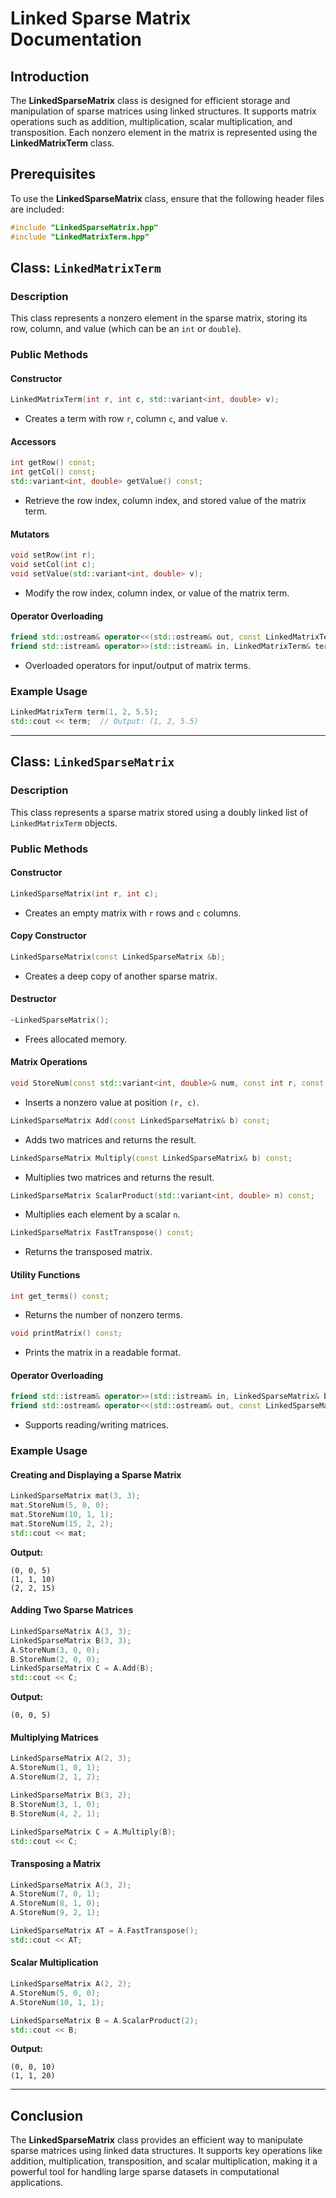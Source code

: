 # Linked Sparse Matrix Documentation

## Introduction
The **LinkedSparseMatrix** class is designed for efficient storage and manipulation of sparse matrices using linked structures. It supports matrix operations such as addition, multiplication, scalar multiplication, and transposition. Each nonzero element in the matrix is represented using the **LinkedMatrixTerm** class.

## Prerequisites
To use the **LinkedSparseMatrix** class, ensure that the following header files are included:

```cpp
#include "LinkedSparseMatrix.hpp"
#include "LinkedMatrixTerm.hpp"
```

## Class: `LinkedMatrixTerm`

### Description
This class represents a nonzero element in the sparse matrix, storing its row, column, and value (which can be an `int` or `double`).

### Public Methods

#### **Constructor**
```cpp
LinkedMatrixTerm(int r, int c, std::variant<int, double> v);
```
- Creates a term with row `r`, column `c`, and value `v`.

#### **Accessors**
```cpp
int getRow() const;
int getCol() const;
std::variant<int, double> getValue() const;
```
- Retrieve the row index, column index, and stored value of the matrix term.

#### **Mutators**
```cpp
void setRow(int r);
void setCol(int c);
void setValue(std::variant<int, double> v);
```
- Modify the row index, column index, or value of the matrix term.

#### **Operator Overloading**
```cpp
friend std::ostream& operator<<(std::ostream& out, const LinkedMatrixTerm& term);
friend std::istream& operator>>(std::istream& in, LinkedMatrixTerm& term);
```
- Overloaded operators for input/output of matrix terms.

### Example Usage
```cpp
LinkedMatrixTerm term(1, 2, 5.5);
std::cout << term;  // Output: (1, 2, 5.5)
```

---

## Class: `LinkedSparseMatrix`

### Description
This class represents a sparse matrix stored using a doubly linked list of `LinkedMatrixTerm` objects.

### Public Methods

#### **Constructor**
```cpp
LinkedSparseMatrix(int r, int c);
```
- Creates an empty matrix with `r` rows and `c` columns.

#### **Copy Constructor**
```cpp
LinkedSparseMatrix(const LinkedSparseMatrix &b);
```
- Creates a deep copy of another sparse matrix.

#### **Destructor**
```cpp
~LinkedSparseMatrix();
```
- Frees allocated memory.

#### **Matrix Operations**
```cpp
void StoreNum(const std::variant<int, double>& num, const int r, const int c);
```
- Inserts a nonzero value at position `(r, c)`.

```cpp
LinkedSparseMatrix Add(const LinkedSparseMatrix& b) const;
```
- Adds two matrices and returns the result.

```cpp
LinkedSparseMatrix Multiply(const LinkedSparseMatrix& b) const;
```
- Multiplies two matrices and returns the result.

```cpp
LinkedSparseMatrix ScalarProduct(std::variant<int, double> n) const;
```
- Multiplies each element by a scalar `n`.

```cpp
LinkedSparseMatrix FastTranspose() const;
```
- Returns the transposed matrix.

#### **Utility Functions**
```cpp
int get_terms() const;
```
- Returns the number of nonzero terms.

```cpp
void printMatrix() const;
```
- Prints the matrix in a readable format.

#### **Operator Overloading**
```cpp
friend std::istream& operator>>(std::istream& in, LinkedSparseMatrix& b);
friend std::ostream& operator<<(std::ostream& out, const LinkedSparseMatrix& b);
```
- Supports reading/writing matrices.

### Example Usage
#### **Creating and Displaying a Sparse Matrix**
```cpp
LinkedSparseMatrix mat(3, 3);
mat.StoreNum(5, 0, 0);
mat.StoreNum(10, 1, 1);
mat.StoreNum(15, 2, 2);
std::cout << mat;
```
**Output:**
```
(0, 0, 5)
(1, 1, 10)
(2, 2, 15)
```

#### **Adding Two Sparse Matrices**
```cpp
LinkedSparseMatrix A(3, 3);
LinkedSparseMatrix B(3, 3);
A.StoreNum(3, 0, 0);
B.StoreNum(2, 0, 0);
LinkedSparseMatrix C = A.Add(B);
std::cout << C;
```
**Output:**
```
(0, 0, 5)
```

#### **Multiplying Matrices**
```cpp
LinkedSparseMatrix A(2, 3);
A.StoreNum(1, 0, 1);
A.StoreNum(2, 1, 2);

LinkedSparseMatrix B(3, 2);
B.StoreNum(3, 1, 0);
B.StoreNum(4, 2, 1);

LinkedSparseMatrix C = A.Multiply(B);
std::cout << C;
```

#### **Transposing a Matrix**
```cpp
LinkedSparseMatrix A(3, 2);
A.StoreNum(7, 0, 1);
A.StoreNum(8, 1, 0);
A.StoreNum(9, 2, 1);

LinkedSparseMatrix AT = A.FastTranspose();
std::cout << AT;
```

#### **Scalar Multiplication**
```cpp
LinkedSparseMatrix A(2, 2);
A.StoreNum(5, 0, 0);
A.StoreNum(10, 1, 1);

LinkedSparseMatrix B = A.ScalarProduct(2);
std::cout << B;
```
**Output:**
```
(0, 0, 10)
(1, 1, 20)
```

---

## Conclusion
The **LinkedSparseMatrix** class provides an efficient way to manipulate sparse matrices using linked data structures. It supports key operations like addition, multiplication, transposition, and scalar multiplication, making it a powerful tool for handling large sparse datasets in computational applications.


